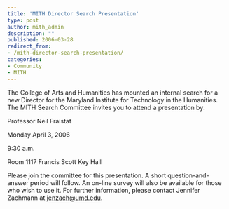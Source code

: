 ```yaml
---
title: 'MITH Director Search Presentation'
type: post
author: mith_admin
description: ""
published: 2006-03-28
redirect_from: 
- /mith-director-search-presentation/
categories:
- Community
- MITH
---
```

The College of Arts and Humanities has mounted an internal search for a new Director for the Maryland Institute for Technology in the Humanities. The MITH Search Committee invites you to attend a presentation by:

Professor Neil Fraistat

Monday April 3, 2006

9:30 a.m.

Room 1117 Francis Scott Key Hall

Please join the committee for this presentation. A short question-and-answer period will follow. An on-line survey will also be available for those who wish to use it. For further information, please contact Jennifer Zachmann at [jenzach@umd.edu](mailto:jenzach@umd.edu).
